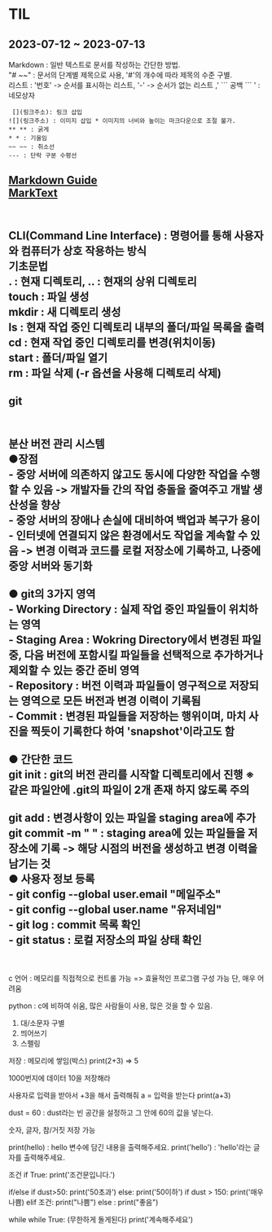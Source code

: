 # TIL
## 2023-07-12 ~ 2023-07-13
Markdown : 일반 텍스트로 문서를 작성하는 간단한 방법.<br>"# ~~" : 문서의 단계별 제목으로 사용, '#'의 개수에 따라 제목의 수준 구별. 
<br> 리스트 : '번호' -> 순서를 표시하는 리스트, '-' -> 순서가 없는 리스트 
,' \``` 공백 ``` ' : 네모상자
```
 [](링크주소): 링크 삽입
![](링크주소) : 이미지 삽입 * 이미지의 너비와 높이는 마크다운으로 조절 불가.
** ** : 굵게
* * : 기울임
~~ ~~ : 취소선
--- : 단락 구분 수평선
 ```
[Markdown Guide](https://www.markdownguide.org/basic-syntax/)
<br>[MarkText](https://github.com/marktext/marktext#download-and-installation)
---

<br> CLI(Command Line Interface) : 명령어를 통해 사용자와 컴퓨터가 상호 작용하는 방식
<br> 기초문법
<br> . : 현재 디렉토리, .. : 현재의 상위 디렉토리
<br> touch : 파일 생성
<br> mkdir : 새 디렉토리 생성
<br> ls : 현재 작업 중인 디렉토리 내부의 폴더/파일 목록을 출력
<br> cd : 현재 작업 중인 디렉토리를 변경(위치이동)
<br> start : 폴더/파일 열기
<br> rm : 파일 삭제 (-r 옵션을 사용해 디렉토리 삭제)
---
## git
<br> **분산 버전 관리 시스템**
<br> ●장점 
<br> - 중앙 서버에 의존하지 않고도 동시에 다양한 작업을 수행할 수 있음 -> 개발자들 간의 작업 충돌을 줄여주고 개발 생산성을 향상
<br> - 중앙 서버의 장애나 손실에 대비하여 백업과 복구가 용이
<br> - 인터넷에 연결되지 않은 환경에서도 작업을 계속할 수 있음 -> 변경 이력과 코드를 로컬 저장소에 기록하고, 나중에 중앙 서버와 동기화
<br>
<br> ● git의 3가지 영역
<br> - Working Directory : 실제 작업 중인 파일들이 위치하는 영역
<br> - Staging Area : Wokring Directory에서 변경된 파일 중, 다음 버전에 포함시킬 파일들을 선택적으로 추가하거나 제외할 수 있는 중간 준비 영역
<br> - Repository : 버전 이력과 파일들이 영구적으로 저장되는 영역으로 모든 버전과 변경 이력이 기록됨
<br> - Commit : 변경된 파일들을 저장하는 행위이며, 마치 사진을 찍듯이 기록한다 하여 'snapshot'이라고도 함
<br>
<br> ● 간단한 코드
<br> git init : git의 버전 관리를 시작할 디렉토리에서 진행 ※ 같은 파일안에 .git의 파일이 2개 존재 하지 않도록 주의
<br>
<br> git add : 변경사항이 있는 파일을 staging area에 추가
<br> git commit -m " " : staging area에 있는 파일들을 저장소에 기록 -> 해당 시점의 버전을 생성하고 변경 이력을 남기는 것
<br> ● 사용자 정보 등록 
<br> - git config --global user.email "메일주소"
<br> - git config --global user.name "유저네임"
<br> - git log : commit 목록 확인
<br> - git status : 로컬 저장소의 파일 상태 확인
---
<br>
<br>c 언어 : 메모리를 직접적으로 컨트롤 가능 => 효율적인 프로그램 구성 가능
단, 매우 어려움

python : c에 비하여 쉬움, 많은 사람들이 사용, 많은 것을 할 수 있음.
1. 대/소문자 구별
2. 띄어쓰기
3. 스펠링

저장 : 메모리에 쌓임(박스)
print(2+3) => 5

1000번지에 데이터 10을 저장해라

사용자로 입력을 받아서 +3을 해서 출력해줘
a = 입력을 받는다
print(a+3)

dust = 60 : dust라는 빈 공간을 설정하고 그 안에 60의 값을 넣는다.

숫자, 글자, 참/거짓 저장 가능

print(hello) : hello 변수에 담긴 내용을 출력해주세요.
print('hello') : 'hello'라는 글자를 출력해주세요.

조건
if True:
  print('조건문입니다.')

if/else
if dust>50:
	print('50초과')
else:
	print('50이하')
if dust > 150:
	print('매우나쁨)
elif 조건:
	print("나쁨")
else : 
	print("좋음")

while
while True: (무한하게 돌게된다)
    print('계속해주세요')